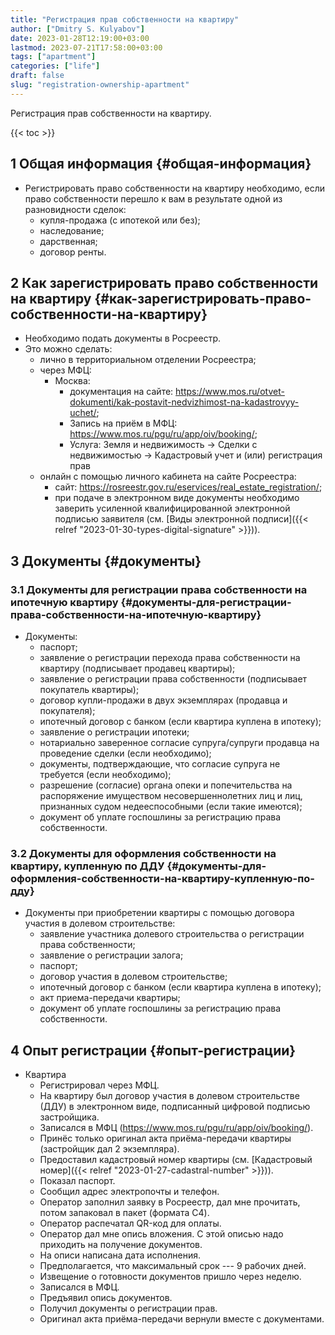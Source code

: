 ```yaml
---
title: "Регистрация прав собственности на квартиру"
author: ["Dmitry S. Kulyabov"]
date: 2023-01-28T12:19:00+03:00
lastmod: 2023-07-21T17:58:00+03:00
tags: ["apartment"]
categories: ["life"]
draft: false
slug: "registration-ownership-apartment"
---
```


Регистрация прав собственности на квартиру.

<!--more-->

{{< toc >}}


## <span class="section-num">1</span> Общая информация {#общая-информация}

-   Регистрировать право собственности на квартиру необходимо, если право собственности перешло к вам в результате одной из разновидности сделок:
    -   купля-продажа (с ипотекой или без);
    -   наследование;
    -   дарственная;
    -   договор ренты.


## <span class="section-num">2</span> Как зарегистрировать право собственности на квартиру {#как-зарегистрировать-право-собственности-на-квартиру}

-   Необходимо подать документы в Росреестр.
-   Это можно сделать:
    -   лично в территориальном отделении Росреестра;
    -   через МФЦ:
        -   Москва:
            -   документация на сайте: <https://www.mos.ru/otvet-dokumenti/kak-postavit-nedvizhimost-na-kadastrovyy-uchet/>;
            -   Запись на приём в МФЦ: <https://www.mos.ru/pgu/ru/app/oiv/booking/>;
            -   Услуга: Земля и недвижимость -&gt; Сделки с недвижимостью -&gt; Кадастровый учет и (или) регистрация прав
    -   онлайн с помощью личного кабинета на сайте Росреестра:
        -   сайт: <https://rosreestr.gov.ru/eservices/real_estate_registration/>;
        -   при подаче в электронном виде документы необходимо заверить усиленной квалифицированной электронной подписью заявителя (см. [Виды электронной подписи]({{< relref "2023-01-30-types-digital-signature" >}})).


## <span class="section-num">3</span> Документы {#документы}


### <span class="section-num">3.1</span> Документы для регистрации права собственности на ипотечную квартиру {#документы-для-регистрации-права-собственности-на-ипотечную-квартиру}

-   Документы:
    -   паспорт;
    -   заявление о регистрации перехода права собственности на квартиру (подписывает продавец квартиры);
    -   заявление о регистрации права собственности (подписывает покупатель квартиры);
    -   договор купли-продажи в двух экземплярах (продавца и покупателя);
    -   ипотечный договор с банком (если квартира куплена в ипотеку);
    -   заявление о регистрации ипотеки;
    -   нотариально заверенное согласие супруга/супруги продавца на проведение сделки (если необходимо);
    -   документы, подтверждающие, что согласие супруга не требуется (если необходимо);
    -   разрешение (согласие) органа опеки и попечительства на распоряжение имуществом несовершеннолетних лиц и лиц, признанных судом недееспособными (если такие имеются);
    -   документ об уплате госпошлины за регистрацию права собственности.


### <span class="section-num">3.2</span> Документы для оформления собственности на квартиру, купленную по ДДУ {#документы-для-оформления-собственности-на-квартиру-купленную-по-дду}

-   Документы при приобретении квартиры с помощью договора участия в долевом строительстве:
    -   заявление участника долевого строительства о регистрации права собственности;
    -   заявление о регистрации залога;
    -   паспорт;
    -   договор участия в долевом строительстве;
    -   ипотечный договор с банком (если квартира куплена в ипотеку);
    -   акт приема-передачи квартиры;
    -   документ об уплате госпошлины за регистрацию права собственности.


## <span class="section-num">4</span> Опыт регистрации {#опыт-регистрации}

-   Квартира
    -   Регистрировал через МФЦ.
    -   На квартиру был договор участия в долевом строительстве (ДДУ) в электронном виде, подписанный цифровой подписью застройщика.
    -   Записался в МФЦ (<https://www.mos.ru/pgu/ru/app/oiv/booking/>).
    -   Принёс только оригинал акта приёма-передачи квартиры (застройщик дал 2 экземпляра).
    -   Предоставил кадастровый номер квартиры (см. [Кадастровый номер]({{< relref "2023-01-27-cadastral-number" >}})).
    -   Показал паспорт.
    -   Сообщил адрес электропочты и телефон.
    -   Оператор заполнил заявку в Росреестр, дал мне прочитать, потом запаковал в пакет (формата C4).
    -   Оператор распечатал QR-код для оплаты.
    -   Оператор дал мне опись вложения. С этой описью надо приходить на получение документов.
    -   На описи написана дата исполнения.
    -   Предполагается, что максимальный срок --- 9 рабочих дней.
    -   Извещение о готовности документов пришло через неделю.
    -   Записался в МФЦ.
    -   Предъявил опись документов.
    -   Получил документы о регистрации прав.
    -   Оригинал акта приёма-передачи вернули вместе с документами.
